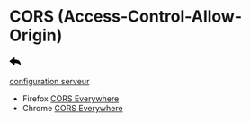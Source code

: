 # CORS (Access-Control-Allow-Origin)

[![](../../screenshots/other/Go-back.png)](README.md)

[configuration serveur](../appendix/server.md)

- Firefox [CORS Everywhere](https://addons.mozilla.org/fr/firefox/addon/cors-everywhere/)
- Chrome [CORS Everywhere](https://chrome.google.com/webstore/detail/allow-cors-access-control/lhobafahddgcelffkeicbaginigeejlf)
